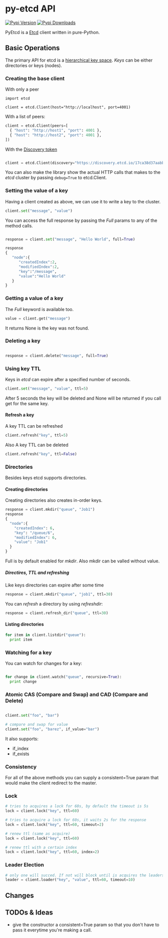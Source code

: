 # py-etcd API

[![Pypi Version](https://img.shields.io/pypi/v/py-etcd.svg?style=flat)][pypi]
[![Pypi Downloads](https://img.shields.io/pypi/dm/py-etcd.svg?style=flat)][downloads]

[pypi]: https://pypi.python.org/pypi/py-etcd
[downloads]: https://pypi.python.org/pypi/py-etcd

PyEtcd is a [Etcd](https://github.com/coreos/etcd)  client written in pure-Python.

## Basic Operations

The primary API for etcd is a [hierarchical key space](https://github.com/coreos/etcd/blob/master/Documentation/api.md#key-space-operations). _Keys_ can be either directories or keys (nodes).

### Creating the base client

With only a peer
```
import etcd

client = etcd.Client(host="http://localhost", port=4001)
```

With a list of peers:

``` python
client = etcd.Client(peers=[
  { "host": "http://host1", "port": 4001 },
  { "host": "http://host2", "port": 4001 },
])
```

With the [Discovery
token](http://coreos.com/docs/cluster-management/setup/etcd-cluster-discovery/)

```python

client = etcd.Client(discovery="https://discovery.etcd.io/17ca38d37aabbe650c3532db5fb1dbc9")
```

You can also make the library show the actual HTTP calls that makes to the
_etcd_ cluster by passing ```debug=True``` to etcd.Client.

### Setting the value of a key

Having a client created as above, we can use it to write a key to the cluster.

```python
client.set("message", "value")
```

You can access the full response by passing the _Full_ params to any of the
method calls.

```python

response = client.set("message", "Hello World", full=True)

response
{
   "node":{
      "createdIndex":2,
      "modifiedIndex":2,
      "key":"/message",
      "value":"Hello World"
   }
}
```

### Getting a value of a key

The _Full_ keyword is available too.

```python
value = client.get("message")
```

It returns None is the key was not found.

### Deleting a key

```python

response = client.delete("message", full=True)
```

### Using key TTL

Keys in *etcd* can expire after a specified number of seconds.

```python
client.set("message", "value", ttl=5)

```

After 5 seconds the key will be deleted and None will be returned if you
call get for the same key.

#### Refresh a key

A key TTL can be refreshed

```python
client.refresh("key", ttl=5)
```

Also A key TTL can be deleted

```python
client.refresh("key", ttl=False)
```

### Directories

Besides keys etcd supports directories.

#### Creating directories

Creating directories also creates in-order keys.

```python
response = client.mkdir("queue", "Job1")
response
{
  "node":{
    "createdIndex": 6,
    "key": "/queue/6",
    "modifiedIndex": 6,
    "value": "Job1"
  }
}
```

Full is by default enabled for *mkdir*.
Also mkdir can be valled without value.

##### Directires, TTL and refreshing

Like keys directories can expire after some time
```python
response = client.mkdir("queue", "job1", ttl=30)
```

You can *refresh* a directory by using *refreshdir*:
```python
response = client.refresh_dir("queue", ttl=30)
```

#### Listing directories

```python
for item in client.listdir("queue"):
  print item
```

### Watching for a key

You can watch for changes for a key:

```python

for change in client.watch("queue", recursive=True):
  print change

```

### Atomic CAS (Compare and Swap) and CAD (Compare and Delete)

```python

client.set("foo", "bar")

# compare and swap for value
client.set("foo", "barez", if_value="bar")

```

It also supports:

* if_index
* if_exists

### Consistency

For all of the above methods you can supply a consistent=True param that
would make the client redirect to the master.

### Lock

```python
# tries to acquires a lock for 60s, by default the timeout is 5s
lock = client.lock("key", ttl=60)

# tries to acquire a lock for 60s, it waits 2s for the response
lock = client.lock("key", ttl=60, timeout=2)

# renew ttl (same as acquire)
lock = client.lock("key", ttl=60)

# renew ttl with a certain index
lock = client.lock("key", ttl=60, index=2)
```

### Leader Election
```python
# only one will succed. If not will block until is acquires the leadership
leader = client.loader("key", "value", ttl=60, timeout=10)
```

## Changes

## TODOs & Ideas

* give the constructor a consistent=True param so that you don't have to pass
it everytime you're making a call.
